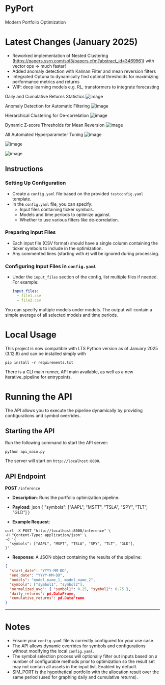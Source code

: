 # PyPort
Modern Portfolio Optimization 

# Latest Changes (January 2025) 
- Reworked implementation of Nested Clustering (https://papers.ssrn.com/sol3/papers.cfm?abstract_id=3469961) with vector ops => much faster!
- Added anomaly detection with Kalman Filter and mean reversion filters
- Integrated Optuna to dynamically find optimal thresholds for maximizing performance metrics and returns
- WIP: deep learning models e.g. RL, transformers to integrate forecasting 

Daily and Cumulative Returns Statistics
![image](https://github.com/user-attachments/assets/10fd55c7-728f-454c-a408-95a8fd17f6d7)

Anomaly Detection for Automatic Filtering
![image](https://github.com/user-attachments/assets/f8048fe3-4d92-4424-8d40-68490d47374d)

Hierarchical Clustering for De-correlation
![image](https://github.com/user-attachments/assets/ec4b9b05-e32e-4012-a49c-4446ef0ce603)

Dynamic Z-score Thresholds for Mean Reversion
![image](https://github.com/user-attachments/assets/58b510e8-ccf6-4cba-8cf6-c4790f8c4aab)

All Automated Hyperparameter Tuning
![image](https://github.com/user-attachments/assets/da12462f-3f0c-4b84-beac-59b96a6702b2)

![image](https://github.com/user-attachments/assets/78663eff-19cb-42c6-9fe7-713e8e143a2a)

![image](https://github.com/user-attachments/assets/521a32ef-78a5-4c99-bb51-6db81664eed3)


## Instructions

### Setting Up Configuration
- Create a `config.yaml` file based on the provided `testconfig.yaml` template.
- In the `config.yaml` file, you can specify:
  - Input files containing ticker symbols.
  - Models and time periods to optimize against.
  - Whether to use various filters like de-correlation.

### Preparing Input Files
- Each input file (CSV format) should have a single column containing the ticker symbols to include in the optimization.
- Any commented lines (starting with `#`) will be ignored during processing.

### Configuring Input Files in `config.yaml`
- Under the `input_files` section of the config, list multiple files if needed. For example:
  ```yaml
  input_files:
    - file1.csv
    - file2.csv

You can specify multiple models under models. The output will contain a simple average of all selected models and time periods.

# Local Usage

This project is now compatible with LTS Python version as of January 2025 (3.12.8) and can be installed simply with 
```
pip install -r requirements.txt
```
There is a CLI main runner, API main available, as well as a new iterative_pipeline for entrypoints.

# Running the API

The API allows you to execute the pipeline dynamically by providing configurations and symbol overrides.

## Starting the API

Run the following command to start the API server:

```
python api_main.py
```

The server will start on `http://localhost:8000`.

## API Endpoint

**POST** `/inference`

- **Description**: Runs the portfolio optimization pipeline.
- **Payload**: json { "symbols": ["AAPL", "MSFT", "TSLA", "SPY", "TLT", "GLD"] }

- **Example Request**:

```
curl -X POST "http://localhost:8000/inference" \
-H "Content-Type: application/json" \
-d '{
  "symbols": ["AAPL", "MSFT", "TSLA", "SPY", "TLT", "GLD"],
}'
```

- **Response**: A JSON object containing the results of the pipeline:

```json
{
  "start_date": "YYYY-MM-DD",
  "end_date": "YYYY-MM-DD",
  "models": "model_name_1, model_name_2",
  "symbols": ["symbol1", "symbol2"],
  "normalized_avg": { "symbol1": 0.25, "symbol2": 0.75 },
  "daily_returns": pd.DataFrame,
  "cumulative_returns": pd.DataFrame
}
```

---

# Notes

- Ensure your `config.yaml` file is correctly configured for your use case.
- The API allows dynamic overrides for symbols and configurations without modifying the local `config.yaml`.
- The symbol selection process will optionally filter out inputs based on a number of configurable methods prior to optimization so the result set may not contain all assets in the input list. Enabled by default.
- SIM_PORT is the hypothetical portfolio with the allocation result over the same period (used for graphing daily and cumulative returns).


